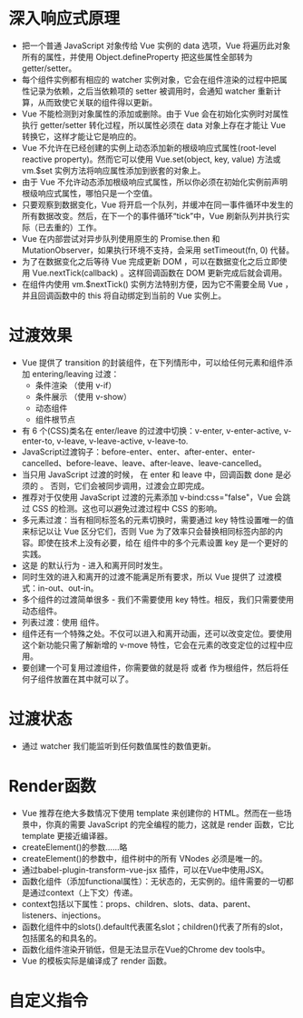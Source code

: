 # 深入响应式原理
- 把一个普通 JavaScript 对象传给 Vue 实例的 data 选项，Vue 将遍历此对象所有的属性，并使用 Object.defineProperty 把这些属性全部转为 getter/setter。
- 每个组件实例都有相应的 watcher 实例对象，它会在组件渲染的过程中把属性记录为依赖，之后当依赖项的 setter 被调用时，会通知 watcher 重新计算，从而致使它关联的组件得以更新。
- Vue 不能检测到对象属性的添加或删除。由于 Vue 会在初始化实例时对属性执行 getter/setter 转化过程，所以属性必须在 data 对象上存在才能让 Vue 转换它，这样才能让它是响应的。
- Vue 不允许在已经创建的实例上动态添加新的根级响应式属性(root-level reactive property)。然而它可以使用 Vue.set(object, key, value) 方法或 vm.$set 实例方法将响应属性添加到嵌套的对象上。
- 由于 Vue 不允许动态添加根级响应式属性，所以你必须在初始化实例前声明根级响应式属性，哪怕只是一个空值。
- 只要观察到数据变化，Vue 将开启一个队列，并缓冲在同一事件循环中发生的所有数据改变。然后，在下一个的事件循环“tick”中，Vue 刷新队列并执行实际（已去重的）工作。
- Vue 在内部尝试对异步队列使用原生的 Promise.then 和 MutationObserver，如果执行环境不支持，会采用 setTimeout(fn, 0) 代替。
- 为了在数据变化之后等待 Vue 完成更新 DOM ，可以在数据变化之后立即使用 Vue.nextTick(callback) 。这样回调函数在 DOM 更新完成后就会调用。
- 在组件内使用 vm.$nextTick() 实例方法特别方便，因为它不需要全局 Vue ，并且回调函数中的 this 将自动绑定到当前的 Vue 实例上。

# 过渡效果
- Vue 提供了 transition 的封装组件，在下列情形中，可以给任何元素和组件添加 entering/leaving 过渡：
    * 条件渲染 （使用 v-if）
    * 条件展示 （使用 v-show）
    * 动态组件
    * 组件根节点
- 有 6 个(CSS)类名在 enter/leave 的过渡中切换：v-enter, v-enter-active, v-enter-to, v-leave, v-leave-active, v-leave-to.
- JavaScript过渡钩子：before-enter、enter、after-enter、enter-cancelled、before-leave、leave、after-leave、leave-cancelled。
- 当只用 JavaScript 过渡的时候， 在 enter 和 leave 中，回调函数 done 是必须的 。 否则，它们会被同步调用，过渡会立即完成。
- 推荐对于仅使用 JavaScript 过渡的元素添加 v-bind:css="false"，Vue 会跳过 CSS 的检测。这也可以避免过渡过程中 CSS 的影响。
- 多元素过渡：当有相同标签名的元素切换时，需要通过 key 特性设置唯一的值来标记以让 Vue 区分它们，否则 Vue 为了效率只会替换相同标签内部的内容。即使在技术上没有必要，给在 <transition> 组件中的多个元素设置 key 是一个更好的实践。
- 这是 <transition> 的默认行为 - 进入和离开同时发生。
- 同时生效的进入和离开的过渡不能满足所有要求，所以 Vue 提供了 过渡模式：in-out、out-in。
- 多个组件的过渡简单很多 - 我们不需要使用 key 特性。相反，我们只需要使用动态组件。
- 列表过渡：使用 <transition-group> 组件。
- <transition-group> 组件还有一个特殊之处。不仅可以进入和离开动画，还可以改变定位。要使用这个新功能只需了解新增的 v-move 特性，它会在元素的改变定位的过程中应用。
- 要创建一个可复用过渡组件，你需要做的就是将 <transition> 或者 <transition-group> 作为根组件，然后将任何子组件放置在其中就可以了。

# 过渡状态
- 通过 watcher 我们能监听到任何数值属性的数值更新。

# Render函数
- Vue 推荐在绝大多数情况下使用 template 来创建你的 HTML。然而在一些场景中，你真的需要 JavaScript 的完全编程的能力，这就是 render 函数，它比 template 更接近编译器。
- createElement()的参数......略
- createElement()的参数中，组件树中的所有 VNodes 必须是唯一的。
- 通过babel-plugin-transform-vue-jsx 插件，可以在Vue中使用JSX。
- 函数化组件（添加functional属性）：无状态的，无实例的。组件需要的一切都是通过context（上下文）传递。
- context包括以下属性：props、children、slots、data、parent、listeners、injections。
- 函数化组件中的slots().default代表匿名slot；children()代表了所有的slot，包括匿名的和具名的。
- 函数化组件渲染开销低，但是无法显示在Vue的Chrome dev tools中。
- Vue 的模板实际是编译成了 render 函数。

# 自定义指令
